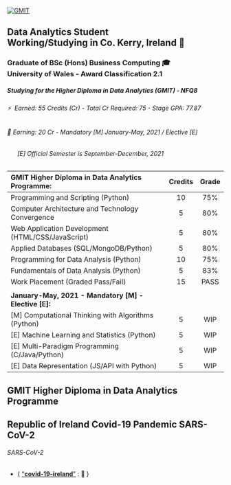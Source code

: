 [![GMIT](https://github.com/SeanOhAileasa/SeanOhAileasa/blob/master/img/gmit.png?raw=true)](https://web.archive.org/web/20201029063153/https://www.gmit.ie/computer-science-and-applied-physics/higher-diploma-science-computing-data-analytics-ict)

## Data Analytics Student</br>Working/Studying in Co. Kerry, Ireland &#x1F4CC;

### Graduate of BSc (Hons) Business Computing 🎓</br>University of Wales - Award Classification 2.1

##### Studying for the Higher Diploma in Data Analytics (GMIT) - NFQ8

###### ⚡ &nbsp;Earned: 55 Credits (Cr) - Total Cr Required: 75 - Stage GPA: 77.87

###### 🔭 Earning: 20 Cr - Mandatory [M] January-May, 2021 / Elective [E]

###### &nbsp;&nbsp;&nbsp;&nbsp;&nbsp;&nbsp;[E] Official Semester is September-December, 2021

| **GMIT Higher Diploma in Data Analytics Programme:**           | Credits | Grade   |
| :--------------------------------------------------------------|:-------:|:-------:|
| Programming and Scripting (Python)                             | 10      | 75%     |
| Computer Architecture and Technology Convergence               | 5       | 80%     |
| Web Application Development (HTML/CSS/JavaScript)              | 5       | 80%     |
| Applied Databases (SQL/MongoDB/Python)                         | 5       | 80%     |
| Programming for Data Analysis (Python)                         | 10      | 75%     |
| Fundamentals of Data Analysis (Python)                         | 5       | 83%     |
| Work Placement (Graded Pass/Fail)                              | 15      | PASS    |
|                                                                |         |         |
| **January-May, 2021 - Mandatory [M] - Elective [E]:**          |         |         |
| [M] Computational Thinking with Algorithms (Python)            | 5       | WIP     |
| [E] Machine Learning and Statistics (Python)                   | 5       | WIP     |
| [E] Multi-Paradigm Programming (C/Java/Python)                 | 5       | WIP     |
| [E] Data Representation (JS/API with Python)                   | 5       | WIP     |

## GMIT Higher Diploma in Data Analytics Programme

<!-- 
###### Computational Thinking with Algorithms 
-->

<!-- 
* { ["**Analysing**"](https://github.com/SeanOhAileasa/cta-analysing) : &#x1F4CC; } 
25/02/2020
"update repository ./cta-analysing - Asymptotic behaviour reviewing Big O / Omega / Theta with python O(1) / O(n) / O(n^2)."
-->

<!-- 
* { ["**Recursion**"](https://github.com/SeanOhAileasa/cta-recursion) : &#x1F4CC; } 
18/03/2020
""
"update repository ./cta-recursion - When designing a recursive algorithm the most fundamental step is to think about the task to be accomplished and identify recurring patterns. Identify cases known can be solved without recursion (simple base cases). Invoke a new copy of the method within each recursive step. Each recursive step resembles the original larger problem. Make progress towards the base case with each successive recursive step."
-->

<!-- 
* { ["**Sorting**"](https://github.com/SeanOhAileasa/cta-sorting) : &#x1F4CC; } 
21/03/2021
"update repository ./cta-sorting - Introduce the term sorting and considerations for the most appropriate algorithms for the specific task to accomplish. Overview: i) searching for items in a collection; ii) finding out whether any duplicates exist; iii) the frequency of any distinct items and; iv) order statistics."
-->

<!-- 
###### Fubar 
-->

<!-- 
* { ["**Python**"](https://github.com/SeanOhAileasa/fubar-python) : &#x1F4CC; } 
20/03/2020
"update repository ./fubar-python - Operator (Boolean)."
-->

## Republic of Ireland Covid-19 Pandemic SARS-CoV-2

###### SARS-CoV-2

* { ["**covid-19-ireland**"](https://github.com/SeanOhAileasa/covid-19-ireland/blob/master/src/dataset/covid-19-ireland.csv) : &#x1F4CC; }
<!-- 
21/03/2020
"update repository ./covid-19-ireland"
-->